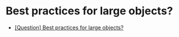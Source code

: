 # Best practices for large objects?

* [[Question] Best practices for large objects?](https://github.com/pmndrs/jotai/issues/255#issuecomment-759447615)
